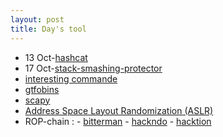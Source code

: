 ```yaml
---
layout: post
title: Day's tool
---
```


* 13 Oct-[hashcat](https://rajoul.github.io/day_tool/hashcat)
* 17 Oct-[stack-smashing-protector](https://rajoul.github.io/day_tool/stack-smashing-protector)
* [interesting commande](https://rajoul.github.io/day_tool/daily_commande)
* [gtfobins](https://gtfobins.github.io/)
* [scapy](https://scapy.readthedocs.io/en/latest/usage.html)
* [Address Space Layout Randomization (ASLR)](https://rajoul.github.io/day_tool/Address-Space-Layout-Randomization)
* ROP-chain : - [bitterman](https://www.youtube.com/watch?v=6S4A2nhHdWg&t=1)
              - [hackndo](https://beta.hackndo.com/return-oriented-programming/)
              - [hacktion](https://hacktion.be/buffer-overflow-rop/)
